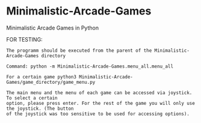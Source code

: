 # Minimalistic-Arcade-Games
Minimalistic Arcade Games in Python


FOR TESTING:

    The programm should be executed from the parent of the Minimalistic-Arcade-Games directory

    Command: python -m Minimalistic-Arcade-Games.menu_all.menu_all

    For a certain game python3 Minimalistic-Arcade-Games/game_directory/game_menu.py

    The main menu and the menu of each game can be accessed via joystick. To select a certain 
    option, please press enter. For the rest of the game you will only use the joystick. (The button
    of the joystick was too sensitive to be used for accessing options).

